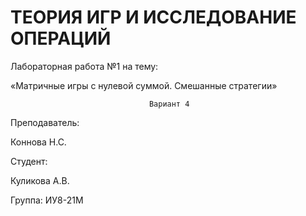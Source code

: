 # ТЕОРИЯ ИГР И ИССЛЕДОВАНИЕ ОПЕРАЦИЙ


Лабораторная работа №1 на тему:

«Матричные игры с нулевой суммой. Смешанные стратегии»
                                      
                                   Вариант 4
Преподаватель:

Коннова Н.С.

Студент:

Куликова А.В.

Группа:
ИУ8-21М

